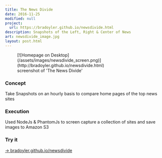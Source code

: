 ```yaml
---
title: The News Divide
date: 2016-11-25
modified: null
project:
  url: https://bradoyler.github.io/newsdivide.html
description: Snapshots of the Left, Right & Center of News
art: newsdivide_image.jpg
layout: post.html
---
```


<figure class="media-full">
  [![Homepage on Desktop](/assets/images/newsdivide_screen.png)](http://bradoyler.github.io/newsdivide.html)
  <figcaption> screenshot of 'The News Divide' </figcaption>
</figure>

### Concept

Take Snapshots on an hourly basis to compare home pages of the top news sites

### Execution

Used NodeJs & PhantomJs to screen capture a collection of sites and save images to Amazon S3

### Try it

[-> bradoyler.github.io/newsdivide](http://bradoyler.github.io/newsdivide.html)
